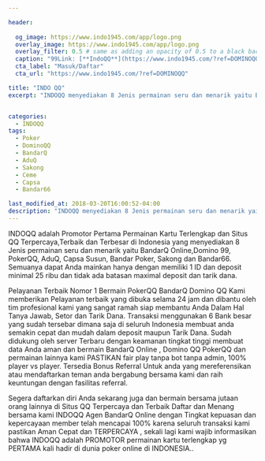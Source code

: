 ```yaml
---

header:
  
  og_image: https://www.indo1945.com/app/logo.png
  overlay_image: https://www.indo1945.com/app/logo.png
  overlay_filter: 0.5 # same as adding an opacity of 0.5 to a black background
  caption: "99Link: [**IndoQQ**](https://www.indo1945.com/?ref=DOMINOQQ)"
  cta_label: "Masuk/Daftar"
  cta_url: "https://www.indo1945.com/?ref=DOMINOQQ"

title: "INDO QQ"
excerpt: "INDOQQ menyediakan 8 Jenis permainan seru dan menarik yaitu BandarQ Online,Domino 99, PokerQQ, AduQ, Capsa Susun, Bandar Poker, Sakong dan Bandar66."


categories:
  - INDOQQ
tags:
  - Poker
  - DominoQQ
  - BandarQ
  - AduQ
  - Sakong
  - Ceme
  - Capsa
  - Bandar66

last_modified_at: 2018-03-20T16:00:52-04:00
description: "INDOQQ menyediakan 8 Jenis permainan seru dan menarik yaitu BandarQ Online,Domino 99, PokerQQ, AduQ, Capsa Susun, Bandar Poker, Sakong dan Bandar66. Semuanya dapat Anda mainkan hanya dengan memiliki 1 ID dan deposit minimal 25 ribu dan tidak ada batasan maximal deposit dan tarik dana."
---
```


INDOQQ adalah Promotor Pertama Permainan Kartu Terlengkap dan Situs QQ Terpercaya,Terbaik dan Terbesar di Indonesia yang menyediakan 8 Jenis permainan seru dan menarik yaitu BandarQ Online,Domino 99, PokerQQ, AduQ, Capsa Susun, Bandar Poker, Sakong dan Bandar66. Semuanya dapat Anda mainkan hanya dengan memiliki 1 ID dan deposit minimal 25 ribu dan tidak ada batasan maximal deposit dan tarik dana.

Pelayanan Terbaik Nomor 1 Bermain PokerQQ BandarQ Domino QQ
Kami memberikan Pelayanan terbaik yang dibuka selama 24 jam dan dibantu oleh tim profesional kami yang sangat ramah siap membantu Anda Dalam Hal Tanya Jawab, Setor dan Tarik Dana. Transaksi menggunakan 6 Bank besar yang sudah tersebar dimana saja di seluruh Indonesia membuat anda semakin cepat dan mudah dalam deposit maupun Tarik Dana. Sudah didukung oleh server Terbaru dengan keamanan tingkat tinggi membuat data Anda aman dan bermain BandarQ Online , Domino QQ PokerQQ dan permainan lainnya kami PASTIKAN fair play tanpa bot tanpa admin, 100% player vs player. Tersedia Bonus Referral Untuk anda yang mereferensikan atau mendaftarkan teman anda bergabung bersama kami dan raih keuntungan dengan fasilitas referral.

Segera daftarkan diri Anda sekarang juga dan bermain bersama jutaan orang lainnya di Situs QQ Terpercaya dan Terbaik
Daftar dan Menang bersama kami INDOQQ Agen BandarQ Online dengan Tingkat kepuasan dan kepercayaan member telah mencapai 100% karena seluruh transaksi kami pastikan Aman Cepat dan TERPERCAYA , sekali lagi kami wajib informasikan bahwa INDOQQ adalah PROMOTOR permainan kartu terlengkap yg PERTAMA kali hadir di dunia poker online di INDONESIA..






